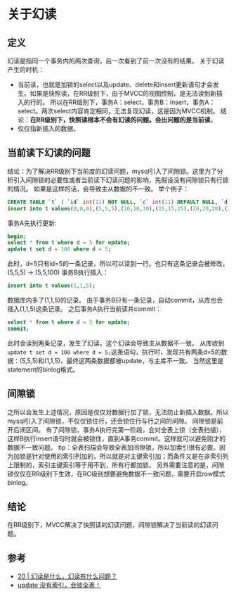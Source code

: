 # 关于幻读

## 定义
幻读是指同一个事务内的两次查询，后一次看到了前一次没有的结果。
关于幻读产生的时机：
- 当前读，也就是加锁的select以及update、delete和insert更新语句才会发生。如果是快照读，在RR级别下，由于MVCC的视图控制，是无法读到新插入的行的。
所以在RR级别下，事务A：select，事务B：insert，事务A：select。两次select内容肯定相同，无法复现幻读，这是因为MVCC机制。
结论：**在RR级别下，快照读根本不会有幻读的问题。会出问题的是当前读**。
- 仅仅指新插入的数据。

## 当前读下幻读的问题
结论：为了解决RR级别下当前度的幻读问题，mysql引入了间隙锁。这里为了分析引入间隙锁的必要性或者当前读下幻读问题的影响，先假设没有间隙锁只有行锁的情况。
如果是这样的话，会导致主从数据的不一致。
举个例子：
```sql
CREATE TABLE `t` ( `id` int(11) NOT NULL, `c` int(11) DEFAULT NULL, `d` int(11) DEFAULT NULL, PRIMARY KEY (`id`), KEY `c` (`c`)) ENGINE=InnoDB;
insert into t values(0,0,0),(5,5,5),(10,10,10),(15,15,15),(20,20,20),(25,25,25);
```
事务A先执行更新:
```sql
begin;
select * from t where d = 5 for update;
update t set d = 100 where d = 5;
```
此时，d=5只有id=5的一条记录，所以可以读到一行。也只有这条记录会被修改，(5,5,5) -> (5,5,100)
事务B执行插入：
```sql
insert into t values(1,1,5);
```
数据库内多了(1,1,5)的记录。
由于事务B只有一条记录，自动commit，从库也会插入(1,1,5)这条记录。
之后事务A执行当前读并commit：
```sql
select * from t where d = 5 for update;
commit;
```
此时会读到两条记录，发生了幻读。这个幻读会导致主从数据不一致。
从库收到`update t set d = 100 where d = 5;`这条语句，执行时，发现共有两条d=5的数据：(5,5,5)和(1,1,5)，最终这两条数据都被update，与主库不一致。
当然这里是statement的binlog格式。

## 间隙锁
之所以会发生上述情况，原因是仅仅对数据行加了锁，无法防止新插入数据。所以mysql引入了间隙锁，不仅仅锁住行，还会锁住行与行之间的间隙。
间隙锁是前开后闭区间。
有了间隙锁，事务A执行完第一阶段，会对全表上锁（全表扫描），这样B执行insert语句时就会被锁住，直到A事务commit。这样就可以避免刚才的数据不一致问题。
tip：全表扫描会导致全表加间隙锁，所以加索引很有必要。因为加锁是针对使用的索引列加的，所以就是对主键索引加；而条件又是在非索引列上限制的，索引主键索引等于用不到，所有行都加锁。
另外需要注意的是，间隙锁仅仅在RR级别下生效，在RC级别想要避免数据不一致问题，需要开启row模式binlog。

## 结论
在RR级别下，MVCC解决了快照读的幻读问题，间隙锁解决了当前读的幻读问题。

## 参考
- [20 | 幻读是什么，幻读有什么问题？](https://time.geekbang.org/column/article/75173)
- [update 没有索引，会锁全表！](https://bbs.huaweicloud.com/blogs/300169)